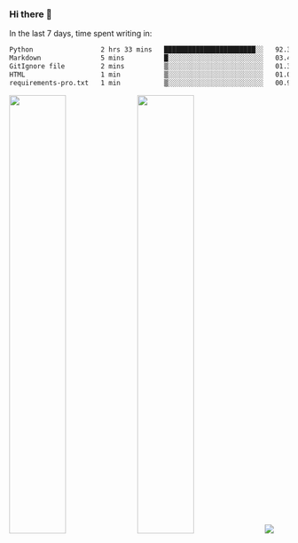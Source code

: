 ### Hi there 👋

In the last 7 days, time spent writing in:

<!--START_SECTION:waka-->

```txt
Python                 2 hrs 33 mins   ███████████████████████░░   92.38 %
Markdown               5 mins          █░░░░░░░░░░░░░░░░░░░░░░░░   03.42 %
GitIgnore file         2 mins          ▒░░░░░░░░░░░░░░░░░░░░░░░░   01.38 %
HTML                   1 min           ▒░░░░░░░░░░░░░░░░░░░░░░░░   01.01 %
requirements-pro.txt   1 min           ▒░░░░░░░░░░░░░░░░░░░░░░░░   00.95 %
```

<!--END_SECTION:waka-->

<img src="https://wakatime.com/share/@jimtje/5d0c92de-08f8-4a72-8f2f-6a9693d1e318.svg" width=45% height=45%> <img src="https://wakatime.com/share/@jimtje/501498ae-bda5-4da7-a89d-b40bcdd5556d.svg" width=45% height=45%>
![](https://hit.yhype.me/github/profile?user_id=43537315)

